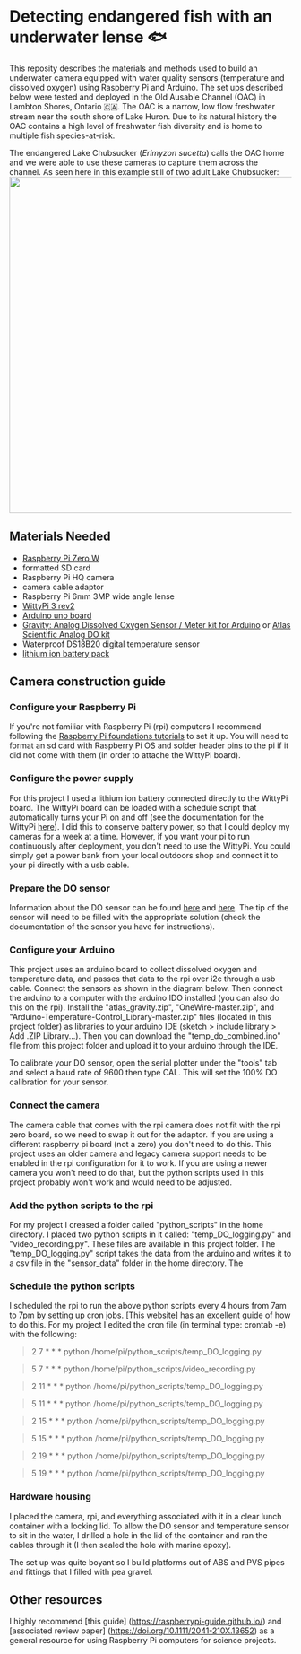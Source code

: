 # Detecting endangered fish with an underwater lense 🐟
This reposity describes the materials and methods used to build an underwater camera equipped with water quality sensors (temperature and dissolved oxygen) using Raspberry Pi and Arduino. The set ups described below were tested and deployed in the Old Ausable Channel (OAC) in Lambton Shores, Ontario 🇨🇦. The OAC is a narrow, low flow freshwater stream near the south shore of Lake Huron. Due to its natural history the OAC contains a high level of freshwater fish diversity and is home to multiple fish species-at-risk. 

The endangered Lake Chubsucker (*Erimyzon sucetta*) calls the OAC home and we were able to use these cameras to capture them across the channel. As seen here in this example still of two adult Lake Chubsucker:
<img src="https://user-images.githubusercontent.com/46727953/217915085-d2625f1f-6942-4adc-a481-6d837d14668a.png" width="600"/>

## Materials Needed
- [Raspberry Pi Zero W](https://www.raspberrypi.com/products/raspberry-pi-zero-w/) 
- formatted SD card
- Raspberry Pi HQ camera
- camera cable adaptor
- Raspberry Pi 6mm 3MP wide angle lense
- [WittyPi 3 rev2](https://www.uugear.com/product/witty-pi-3-realtime-clock-and-power-management-for-raspberry-pi/) 
- [Arduino uno board](https://store-usa.arduino.cc/products/arduino-uno-rev3?selectedStore=us)
- [Gravity: Analog Dissolved Oxygen Sensor / Meter kit for Arduino](https://www.dfrobot.com/product-1628.html) or [Atlas Scientific Analog DO kit](https://atlas-scientific.com/kits/surveyor-analog-do-kit/)
- Waterproof DS18B20 digital temperature sensor
- [lithium ion battery pack](https://www.pishop.ca/product/lithium-ion-battery-pack-3-7v-6600mah/)

## Camera construction guide
### Configure your Raspberry Pi

If you're not familiar with Raspberry Pi (rpi) computers I recommend following the [Raspberry Pi foundations tutorials](https://www.raspberrypi.com/documentation/computers/getting-started.html) to set it up. You will need to format an sd card with Raspberry Pi OS and solder header pins to the pi if it did not come with them (in order to attache the WittyPi board). 

### Configure the power supply

For this project I used a lithium ion battery connected directly to the WittyPi board. The WittyPi board can be loaded with a schedule script that automatically turns your Pi on and off (see the documentation for the WittyPi [here](chrome-extension://efaidnbmnnnibpcajpcglclefindmkaj/https://www.uugear.com/doc/WittyPi3Rev2_UserManual.pdf)). I did this to conserve battery power, so that I could deploy my cameras for a week at a time. However, if you want your pi to run continuously after deployment, you don't need to use the WittyPi. You could simply get a power bank from your local outdoors shop and connect it to your pi directly with a usb cable. 

### Prepare the DO sensor 

Information about the DO sensor can be found [here](https://wiki.dfrobot.com/Gravity__Analog_Dissolved_Oxygen_Sensor_SKU_SEN0237) and [here](https://atlas-scientific.com/kits/surveyor-analog-do-kit/). The tip of the sensor will need to be filled with the appropriate solution (check the documentation of the sensor you have for instructions). 

### Configure your Arduino

This project uses an arduino board to collect dissolved oxygen and temperature data, and passes that data to the rpi over i2c through a usb cable. Connect the sensors as shown in the diagram below. Then connect the arduino to a computer with the arduino IDO installed (you can also do this on the rpi). Install the "atlas_gravity.zip", "OneWire-master.zip", and "Arduino-Temperature-Control_Library-master.zip" files (located in this project folder) as libraries to your arduino IDE (sketch > include library > Add .ZIP Library...). Then you can download the "temp_do_combined.ino" file from this project folder and upload it to your arduino through the IDE. 
 
To calibrate your DO sensor, open the serial plotter under the "tools" tab and select a baud rate of 9600 then type CAL. This will set the 100% DO calibration for your sensor. 

### Connect the camera 

The camera cable that comes with the rpi camera does not fit with the rpi zero board, so we need to swap it out for the adaptor. If you are using a different raspberry pi board (not a zero) you don't need to do this. This project uses an older camera and legacy camera support needs to be enabled in the rpi configuration for it to work. If you are using a newer camera you won't need to do that, but the python scripts used in this project probably won't work and would need to be adjusted. 

### Add the python scripts to the rpi

For my project I creased a folder called "python_scripts" in the home directory. I placed two python scripts in it called: "temp_DO_logging.py" and "video_recording.py". These files are available in this project folder. The "temp_DO_logging.py" script takes the data from the arduino and writes it to a csv file in the "sensor_data" folder in the home directory. The 

### Schedule the python scripts 

I scheduled the rpi to run the above python scripts every 4 hours from 7am to 7pm by setting up cron jobs. [This website] has an excellent guide of how to do this. For my project I edited the cron file (in terminal type: crontab -e) with the following: 

>2 7 * * * python /home/pi/python_scripts/temp_DO_logging.py

>5 7 * * * python /home/pi/python_scripts/video_recording.py

>2 11 * * * python /home/pi/python_scripts/temp_DO_logging.py

>5 11 * * * python /home/pi/python_scripts/temp_DO_logging.py

>2 15 * * * python /home/pi/python_scripts/temp_DO_logging.py

>5 15 * * * python /home/pi/python_scripts/temp_DO_logging.py

>2 19 * * * python /home/pi/python_scripts/temp_DO_logging.py

>5 19 * * * python /home/pi/python_scripts/temp_DO_logging.py

### Hardware housing

I placed the camera, rpi, and everything associated with it in a clear lunch container with a locking lid. To allow the DO sensor and temperature sensor to sit in the water, I drilled a hole in the lid of the container and ran the cables through it (I then sealed the hole with marine epoxy). 

The set up was quite boyant so I build platforms out of ABS and PVS pipes and fittings that I filled with pea gravel. 

## Other resources 

I highly recommend [this guide] (https://raspberrypi-guide.github.io/) and [associated review paper] (https://doi.org/10.1111/2041-210X.13652) as a general resource for using Raspberry Pi computers for science projects. 
